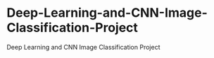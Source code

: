 # Deep-Learning-and-CNN-Image-Classification-Project
Deep Learning  and CNN Image Classification Project
